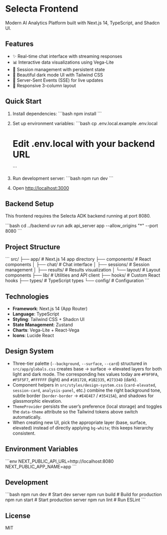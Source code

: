 # Selecta Frontend

Modern AI Analytics Platform built with Next.js 14, TypeScript, and Shadcn UI.

## Features

- ✨ Real-time chat interface with streaming responses
- 📊 Interactive data visualizations using Vega-Lite
- 🔄 Session management with persistent state
- 🎨 Beautiful dark mode UI with Tailwind CSS
- 🚀 Server-Sent Events (SSE) for live updates
- 📱 Responsive 3-column layout

## Quick Start

1. Install dependencies:
   \`\`\`bash
   npm install
   \`\`\`

2. Set up environment variables:
   \`\`\`bash
   cp .env.local.example .env.local
   # Edit .env.local with your backend URL
   \`\`\`

3. Run development server:
   \`\`\`bash
   npm run dev
   \`\`\`

4. Open [http://localhost:3000](http://localhost:3000)

## Backend Setup

This frontend requires the Selecta ADK backend running at port 8080.

\`\`\`bash
cd ../backend
uv run adk api_server app --allow_origins "*" --port 8080
\`\`\`

## Project Structure

\`\`\`
src/
├── app/                  # Next.js 14 app directory
├── components/           # React components
│   ├── chat/            # Chat interface
│   ├── sessions/        # Session management
│   ├── results/         # Results visualization
│   └── layout/          # Layout components
├── lib/                 # Utilities and API client
├── hooks/               # Custom React hooks
├── types/               # TypeScript types
└── config/              # Configuration
\`\`\`

## Technologies

- **Framework**: Next.js 14 (App Router)
- **Language**: TypeScript
- **Styling**: Tailwind CSS + Shadcn UI
- **State Management**: Zustand
- **Charts**: Vega-Lite + React-Vega
- **Icons**: Lucide React

## Design System

- Three-tier palette (`--background`, `--surface`, `--card`) structured in `src/app/globals.css` creates base → surface → elevated layers for both light and dark mode.  The corresponding hex values today are `#F9F9FA`, `#F5F5F7`, `#FFFFFF` (light) and `#101728`, `#1B2335`, `#27334D` (dark).
- Component helpers in `src/styles/design-system.css` (`card-elevated`, `session-card`, `analysis-panel`, etc.) combine the right background tone, subtle border (`border-border` → `#E4E4E7` / `#35415A`), and shadows for glassmorphic elevation.
- `ThemeProvider` persists the user’s preference (local storage) and toggles the `data-theme` attribute so the Tailwind tokens above switch automatically.
- When creating new UI, pick the appropriate layer (base, surface, elevated) instead of directly applying `bg-white`; this keeps hierarchy consistent.

## Environment Variables

\`\`\`env
NEXT_PUBLIC_API_URL=http://localhost:8080
NEXT_PUBLIC_APP_NAME=app
\`\`\`

## Development

\`\`\`bash
npm run dev      # Start dev server
npm run build    # Build for production
npm run start    # Start production server
npm run lint     # Run ESLint
\`\`\`

## License

MIT
